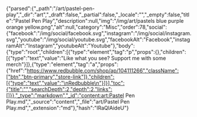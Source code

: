 {"parsed":{"_path":"/art/pastel-pen-play","_dir":"art","_draft":false,"_partial":false,"_locale":"","_empty":false,"title":"Pastel Pen Play","description":null,"img":"/img/art/pastels blue purple orange yellow.png","alt":null,"category":"Misc","order":78,"social":{"facebook":"/img/social/facebook.svg","instagram":"/img/social/instagram.svg","youtube":"/img/social/youtube.svg","facebookAlt":"Facebook","instagramAlt":"Instagram","youtubeAlt":"Youtube"},"body":{"type":"root","children":[{"type":"element","tag":"p","props":{},"children":[{"type":"text","value":"Like what you see? Support me with some merch"}]},{"type":"element","tag":"a","props":{"href":"https://www.redbubble.com/shop/ap/104111266","className":["btn","btn-primary","store-link"]},"children":[{"type":"text","value":"\nRedbubble\n"}]}],"toc":{"title":"","searchDepth":2,"depth":2,"links":[]}},"_type":"markdown","_id":"content:art:Pastel Pen Play.md","_source":"content","_file":"art/Pastel Pen Play.md","_extension":"md"},"hash":"IRaQlAideU"}